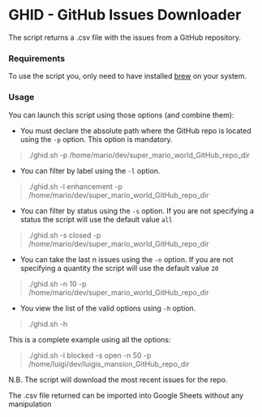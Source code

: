 # GHID - GitHub Issues Downloader

The script returns a .csv file with the issues from a GitHub repository.

### Requirements
To use the script you, only need to have installed [brew](https://brew.sh/) on your system.

### Usage
You can launch this script using those options (and combine them):
- You must declare the absolute path where the GitHub repo is located using the `-p` option. This option is mandatory.
> ./ghid.sh -p /home/mario/dev/super_mario_world_GitHub_repo_dir
- You can filter by label using the `-l` option.
> ./ghid.sh -l enhancement -p /home/mario/dev/super_mario_world_GitHub_repo_dir
- You can filter by status using the `-s` option. If you are not specifying a status the script will use the default value `all`
> ./ghid.sh -s closed -p /home/mario/dev/super_mario_world_GitHub_repo_dir
- You can take the last n issues using the `-n` option. If you are not specifying a quantity the script will use the default value `20`
> ./ghid.sh -n 10 -p /home/mario/dev/super_mario_world_GitHub_repo_dir
- You view the list of the valid options using `-h` option.
> ./ghid.sh -h

This is a complete example using all the options:
> ./ghid.sh -l blocked -s open -n 50 -p /home/luigi/dev/luigis_mansion_GitHub_repo_dir

N.B. The script will download the most recent issues for the repo.

The .csv file returned can be imported into Google Sheets without any manipulation
